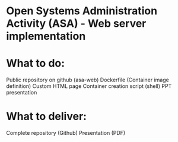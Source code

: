 # Open Systems Administration Activity (ASA) - Web server implementation

# What to do:

Public repository on github (asa-web)
Dockerfile (Container image definition)
Custom HTML page
Container creation script (shell)
PPT presentation

# What to deliver:

Complete repository (Github)
Presentation (PDF)
